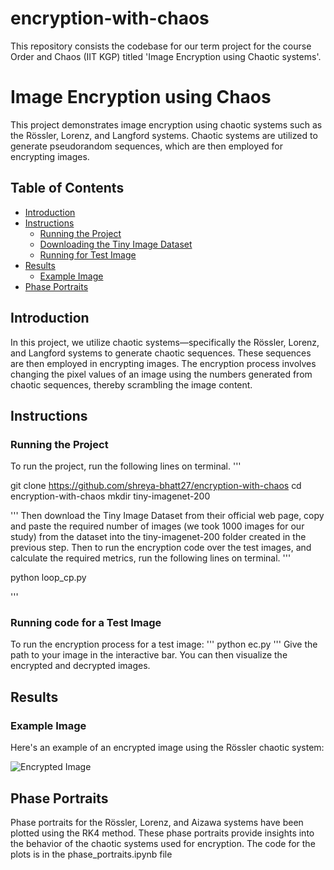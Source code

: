 # encryption-with-chaos
This repository consists the codebase for our term project for the course Order and Chaos (IIT KGP) titled 'Image Encryption using Chaotic systems'.

# Image Encryption using Chaos

This project demonstrates image encryption using chaotic systems such as the Rössler, Lorenz, and Langford systems. Chaotic systems are utilized to generate pseudorandom sequences, which are then employed for encrypting images.

## Table of Contents
- [Introduction](#introduction)
- [Instructions](#instructions)
  - [Running the Project](#running-the-project)
  - [Downloading the Tiny Image Dataset](#downloading-the-tiny-image-dataset)
  - [Running for Test Image](#running-for-test-image)
- [Results](#results)
  - [Example Image](#example-image)
- [Phase Portraits](#phase-portraits)

## Introduction

In this project, we utilize chaotic systems—specifically the Rössler, Lorenz, and Langford systems to generate chaotic sequences. These sequences are then employed in encrypting images. The encryption process involves changing the pixel values of an image using the numbers generated from chaotic sequences, thereby scrambling the image content.

## Instructions

### Running the Project

To run the project, run the following lines on terminal.
'''

git clone https://github.com/shreya-bhatt27/encryption-with-chaos
cd encryption-with-chaos
mkdir tiny-imagenet-200

'''
Then download the Tiny Image Dataset from their official web page, copy and paste the required number of images (we took 1000 images for our study) from the dataset into the tiny-imagenet-200 folder created in the previous step.
Then to run the encryption code over the test images, and calculate the required metrics, run the following lines on terminal.
'''

python loop_cp.py

'''

### Running code for a Test Image

To run the encryption process for a test image:
'''
python ec.py
'''
Give the path to your image in the interactive bar. You can then visualize the encrypted and decrypted images.

## Results

### Example Image

Here's an example of an encrypted image using the Rössler chaotic system:

![Encrypted Image](example_encrypted_image.jpg)

## Phase Portraits

Phase portraits for the Rössler, Lorenz, and Aizawa systems have been plotted using the RK4 method. These phase portraits provide insights into the behavior of the chaotic systems used for encryption. The code for the plots is in the phase_portraits.ipynb file

